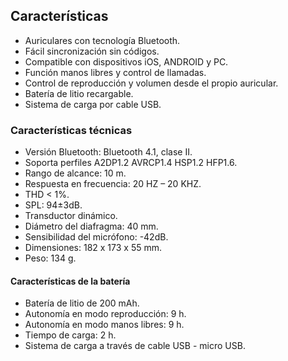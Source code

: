## Características

- Auriculares con tecnología Bluetooth.
- Fácil sincronización sin códigos.
- Compatible con dispositivos iOS, ANDROID y PC.
- Función manos libres y control de llamadas.
- Control de reproducción y volumen desde el propio auricular.
- Batería de litio recargable.
- Sistema de carga por cable USB.

### Características técnicas

- Versión Bluetooth: Bluetooth 4.1, clase II.
- Soporta perfiles A2DP1.2 AVRCP1.4 HSP1.2 HFP1.6.
- Rango de alcance: 10 m.
- Respuesta en frecuencia: 20 HZ – 20 KHZ.
- THD < 1%.
- SPL: 94±3dB.
- Transductor dinámico.
- Diámetro del diafragma: 40 mm.
- Sensibilidad del micrófono: -42dB.
- Dimensiones: 182  x 173 x 55 mm.
- Peso: 134 g.


#### Características de la batería 

- Batería de litio de 200 mAh.
- Autonomía en modo reproducción: 9 h.
- Autonomía en modo manos libres: 9 h.
- Tiempo de carga: 2 h.
- Sistema de carga a través de cable USB - micro USB.
